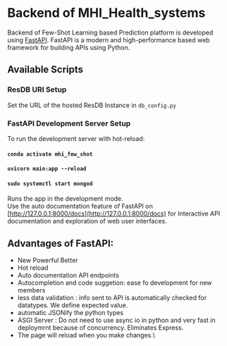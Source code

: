 # Backend of MHI_Health_systems

Backend of Few-Shot Learning based Prediction platform is developed using [FastAPI](https://fastapi.tiangolo.com/). FastAPI is a modern and high-performance based web framework for building APIs using Python.

## Available Scripts

### ResDB URI Setup

Set the URL of the hosted ResDB Instance in `db_config.py`

### FastAPI Development Server Setup

To run the development server with hot-reload:

#### `conda activate mhi_few_shot`

#### `uvicorn main:app --reload`

#### `sudo systemctl start mongod`

Runs the app in the development mode.\
Use the auto documentation feature of FastAPI on [http://127.0.0.1:8000/docs](http://127.0.0.1:8000/docs) for Interactive API documentation and exploration of web user interfaces.

## Advantages of FastAPI:

- New Powerful Better
- Hot reload
- Auto documentation API endpoints
- Autocompletion and code suggetion: ease fo development for new members
- less data validation : info sent to API is automatically checked for datatypes. We define expected value.
- automatic JSONify the python types
- ASGI Server : Do not need to use async io in python and very fast in deploymrnt because of concurrency. Eliminates Express.
- The page will reload when you make changes.\
